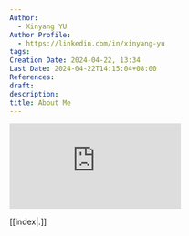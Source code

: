 ```yaml
---
Author:
  - Xinyang YU
Author Profile:
  - https://linkedin.com/in/xinyang-yu
tags: 
Creation Date: 2024-04-22, 13:34
Last Date: 2024-04-22T14:15:04+08:00
References: 
draft: 
description: 
title: About Me
---
```


<div class="bentoAbout-wrapper">
<iframe
 class="fullIframe"
 frameBorder="0" 
 src="https://yxy.ninja" 
scrolling="no"
 ></iframe>
 </div>

[[index|.]]
